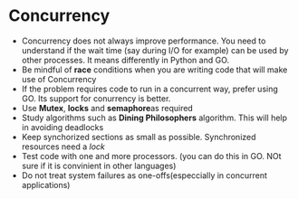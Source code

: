 # Concurrency
* Concurrency does not always improve performance. You need to understand if the wait time (say during I/O for example) can be used by other processes. It means differently in Python and GO. 
* Be mindful of **race** conditions when you are writing code that will make use of Concurrency
* If the problem requires code to run in a concurrent way, prefer using GO. Its support for conurrency is better.
* Use **Mutex**, **locks** and **semaphore**as required
* Study algorithms such as **Dining Philosophers** algorithm. This will help in avoiding deadlocks
* Keep synchorized sections as small as possible. Synchronized resources need a *lock*
* Test code with one and more processors. (you can do this in GO. NOt sure if it is convinient in other languages)
* Do not treat system failures as one-offs(especcially in concurrent applications)
